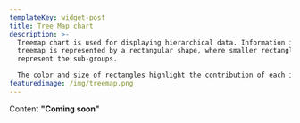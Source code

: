 ```yaml
---
templateKey: widget-post
title: Tree Map chart
description: >-
  Treemap chart is used for displaying hierarchical data. Information in a
  treemap is represented by a rectangular shape, where smaller rectangles
  represent the sub-groups. 

  The color and size of rectangles highlight the contribution of each item to the whole, within the hierarchy.
featuredimage: /img/treemap.png
---
```

C﻿ontent **"Coming soon"**